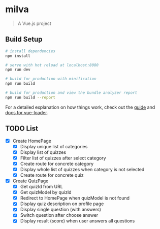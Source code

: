 # milva

> A Vue.js project

## Build Setup

``` bash
# install dependencies
npm install

# serve with hot reload at localhost:8080
npm run dev

# build for production with minification
npm run build

# build for production and view the bundle analyzer report
npm run build --report
```

For a detailed explanation on how things work, check out the [guide](http://vuejs-templates.github.io/webpack/) and [docs for vue-loader](http://vuejs.github.io/vue-loader).

## TODO List

* [x] Create HomePage
  * [x] Display unique list of categories
  * [x] Display list of quizzes
  * [x] Filter list of quizzes after select category
  * [x] Create route for concrete category
  * [x] Display whole list of quizzes when category is not selected
  * [x] Create route for concrete quiz
* [x] Create QuizPage
  * [x] Get quizId from URL
  * [x] Get quizModel by quizId
  * [x] Redirect to HomePage when quizModel is not found
  * [x] Display quiz description on profile page
  * [x] Display single question (with answers)
  * [x] Switch question after choose answer
  * [x] Display result (score) when user answers all questions
